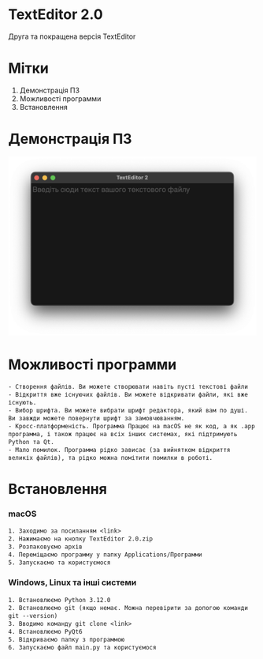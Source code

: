 # TextEditor 2.0
Друга та покращена версія TextEditor

# Мітки
1. Демонстрація ПЗ
2. Можливості программи
3. Встановлення

# Демонстрація ПЗ
<img src="img/Фото ПЗ.png" size=50>

# Можливості программи
    - Створення файлів. Ви можете створювати навіть пусті текстові файли
    - Відкриття вже існуючих файлів. Ви можете відкривати файли, які вже існують.
    - Вибор шрифта. Ви можете вибрати шрифт редактора, який вам по душі. Ви завжди можете повернути шрифт за замовчюванням.
    - Кросс-платформеність. Программа Працює на macOS не як код, а як .app программа, і також працює на всіх інших системах, які підтримують Python та Qt.
    - Мало помилок. Программа рідко зависає (за вийнятком відкриття великіх файлів), та рідко можна помітити помилки в роботі.

# Встановлення
### macOS
    1. Заходимо за посиланням <link>
    2. Нажимаємо на кнопку TextEditor 2.0.zip
    3. Розпаковуємо архів
    4. Переміщаємо программу у папку Applications/Программи
    5. Запускаємо та користуємося

### Windows, Linux та інші системи
    1. Встановлюємо Python 3.12.0
    2. Встановлюємо git (якщо немає. Можна перевірити за допогою команди git --version)
    3. Вводимо команду git clone <link>
    4. Встановлюємо PyQt6
    5. Відкриваємо папку з программою
    6. Запускаємо файл main.py та користуємося

